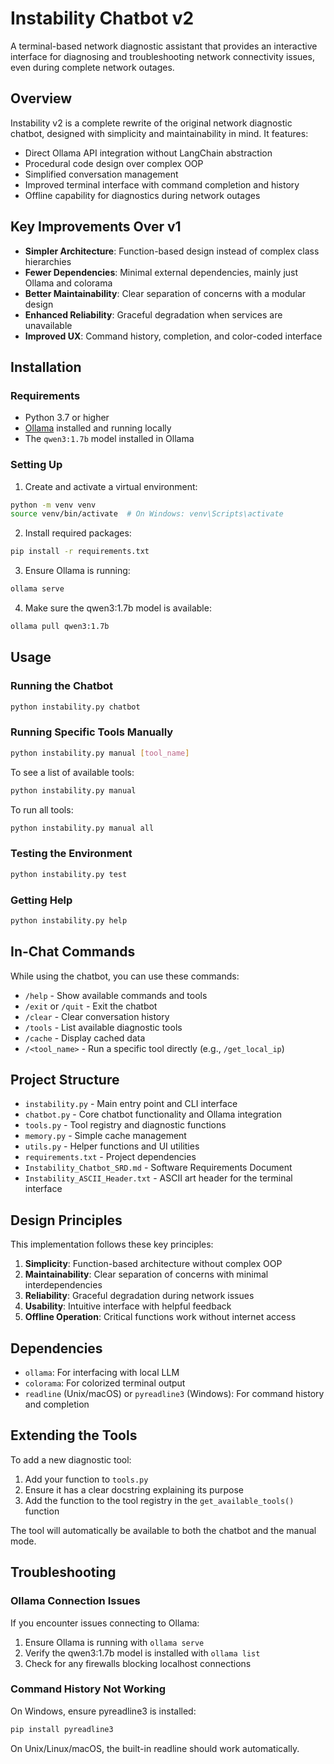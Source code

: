 # Instability Chatbot v2

A terminal-based network diagnostic assistant that provides an interactive interface for diagnosing and troubleshooting network connectivity issues, even during complete network outages.

## Overview

Instability v2 is a complete rewrite of the original network diagnostic chatbot, designed with simplicity and maintainability in mind. It features:

- Direct Ollama API integration without LangChain abstraction
- Procedural code design over complex OOP
- Simplified conversation management
- Improved terminal interface with command completion and history
- Offline capability for diagnostics during network outages

## Key Improvements Over v1

- **Simpler Architecture**: Function-based design instead of complex class hierarchies
- **Fewer Dependencies**: Minimal external dependencies, mainly just Ollama and colorama
- **Better Maintainability**: Clear separation of concerns with a modular design
- **Enhanced Reliability**: Graceful degradation when services are unavailable
- **Improved UX**: Command history, completion, and color-coded interface

## Installation

### Requirements

- Python 3.7 or higher
- [Ollama](https://ollama.ai/) installed and running locally
- The `qwen3:1.7b` model installed in Ollama

### Setting Up

1. Create and activate a virtual environment:

```bash
python -m venv venv
source venv/bin/activate  # On Windows: venv\Scripts\activate
```

2. Install required packages:

```bash
pip install -r requirements.txt
```

3. Ensure Ollama is running:

```bash
ollama serve
```

4. Make sure the qwen3:1.7b model is available:

```bash
ollama pull qwen3:1.7b
```

## Usage

### Running the Chatbot

```bash
python instability.py chatbot
```

### Running Specific Tools Manually

```bash
python instability.py manual [tool_name]
```

To see a list of available tools:

```bash
python instability.py manual
```

To run all tools:

```bash
python instability.py manual all
```

### Testing the Environment

```bash
python instability.py test
```

### Getting Help

```bash
python instability.py help
```

## In-Chat Commands

While using the chatbot, you can use these commands:

- `/help` - Show available commands and tools
- `/exit` or `/quit` - Exit the chatbot
- `/clear` - Clear conversation history
- `/tools` - List available diagnostic tools
- `/cache` - Display cached data
- `/<tool_name>` - Run a specific tool directly (e.g., `/get_local_ip`)

## Project Structure

- `instability.py` - Main entry point and CLI interface
- `chatbot.py` - Core chatbot functionality and Ollama integration
- `tools.py` - Tool registry and diagnostic functions
- `memory.py` - Simple cache management
- `utils.py` - Helper functions and UI utilities
- `requirements.txt` - Project dependencies
- `Instability_Chatbot_SRD.md` - Software Requirements Document
- `Instability_ASCII_Header.txt` - ASCII art header for the terminal interface

## Design Principles

This implementation follows these key principles:

1. **Simplicity**: Function-based architecture without complex OOP
2. **Maintainability**: Clear separation of concerns with minimal interdependencies
3. **Reliability**: Graceful degradation during network issues
4. **Usability**: Intuitive interface with helpful feedback
5. **Offline Operation**: Critical functions work without internet access

## Dependencies

- `ollama`: For interfacing with local LLM
- `colorama`: For colorized terminal output
- `readline` (Unix/macOS) or `pyreadline3` (Windows): For command history and completion

## Extending the Tools

To add a new diagnostic tool:

1. Add your function to `tools.py`
2. Ensure it has a clear docstring explaining its purpose
3. Add the function to the tool registry in the `get_available_tools()` function

The tool will automatically be available to both the chatbot and the manual mode.

## Troubleshooting

### Ollama Connection Issues

If you encounter issues connecting to Ollama:

1. Ensure Ollama is running with `ollama serve`
2. Verify the qwen3:1.7b model is installed with `ollama list`
3. Check for any firewalls blocking localhost connections

### Command History Not Working

On Windows, ensure pyreadline3 is installed:

```bash
pip install pyreadline3
```

On Unix/Linux/macOS, the built-in readline should work automatically.
